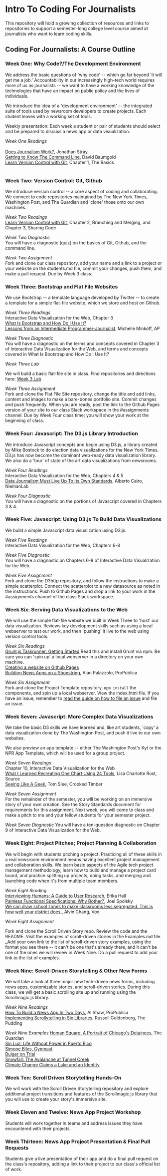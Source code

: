 # Intro To Coding For Journalists

This repository will hold a growing collection of resources and links to repositories to support a semester-long college level course aimed at journalists who want to learn coding skills.

## Coding For Journalists: A Course Outline

### Week One: Why Code?/The Development Environment

We address the basic questions of 'why code' -- which go far beyond 'it will get me a job.' Accountability in our increasingly high-tech world requires more of us as journalists -- we want to have a working knowledge of the technologies that have an impact on public policy and the lives of individuals.

We introduce the idea of a 'development environment' -- the integrated suite of tools used by newsroom developers to create projects. Each student leaves with a working set of tools.

Weekly presentation: Each week a student or pair of students should select and be prepared to discuss a news app or data visualization.

*Week One Readings*<br><br>
[Does Journalism Work?](http://jonathanstray.com/does-journalism-work), Jonathan Stray<br>
[Getting to Know The Command Line](https://www.davidbaumgold.com/tutorials/command-line/), David Baumgold<br>
[Learn Version Control with Git](https://www.git-tower.com/learn/git/ebook/en/command-line/introduction#start), Chapter 1, The Basics<br><br>

### Week Two: Version Control: Git, Github

We introduce version control -- a core aspect of coding and collaborating. We connect to code repositories maintained by The New York Times, Washington Post, and The Guardian and 'clone' those onto our own machines.

*Week Two Readings*<br>
[Learn Version Control with Git](https://www.git-tower.com/learn/git/ebook/en/command-line/introduction#start), Chapter 2, Branching and Merging, and Chapter 3, Sharing Code<br>

*Week Two Diagnostic*<br>
You will have a diagnostic (quiz) on the basics of Git, Github, and the command line.

*Week Two Assignment*<br>
Fork and clone our class repository, add your name and a link to a project or your website on the students.md file, commit your changes, push them, and make a pull request. Due by Week 3 class.<br>

### Week Three: Bootstrap and Flat File Websites

We use Bootstrap -- a template language developed by Twitter -- to create a template for a simple flat-file website, which we store and host on Github.

*Week Three Readings*<br>
Interactive Data Visualization for the Web, Chapter 3<br>
[What Is Bootstrap and How Do I Use It?](https://www.taniarascia.com/what-is-bootstrap-and-how-do-i-use-it/)<br>
[Lessons from an Intermediate Programmer-Journalist](http://michelleminkoff.com/2015/03/27/lessons-from-an-intermediate-programmer-journalist-part-3-of-3/), Michelle Minkoff, AP<br>

*Week Three Diagnostic*<br>
You will have a diagnostic on the terms and concepts covered in Chapter 3 of Interactive Data Visualization for the Web, and terms and concepts covered in What Is Bootstrap and How Do I Use It?<Br>

*Week Three Lab*<br>

We will build a basic flat-file site in class. Find repositories and directions here: [Week 3 Lab](https://github.com/fullstackjournalists/intro-to-coding-for-journalists/blob/master/week3.md)

*Week Three Assignment*<Br>
Fork and clone the Flat File Site repository, change the title and add links, content and images to make a bare-bones portfolio site. Commit changes and push frequently. When you are ready, post the link to the Github Pages version of your site to our class Slack workspace in the #assignments channel. Due by Week Four class time; you will show your work at the beginning of class.

### Week Four: Javascript: The D3.js Library Introduction

We introduce Javascript concepts and begin using D3.js, a library created by Mike Bostock to do election data visualizations for the New York Times. D3.js has now become the dominant web-ready data visualization library. We also do a 'tour' of state of the art data visualizations from newsrooms.

*Week Four Readings*<br>
Interactive Data Visualization for the Web, Chapters 4 & 5<br>
[Data Journalism Must Live Up To Its Own Standards](http://www.niemanlab.org/2014/07/alberto-cairo-data-journalism-needs-to-up-its-own-standards/), Alberto Cairo, NiemanLab

*Week Four Diagnostic*<br>
You will have a diagnostic on the portions of Javascript covered in Chapters 3 & 4.


### Week Five: Javascript: Using D3.js To Build Data Visualizations

We build a simple Javascript data visualization using D3.js.

*Week Five Readings*<br>
Interactive Data Visualization for the Web, Chapters 6-8

*Week Five Diagnostic*<br>
You will have a diagnostic on Chapters 6-8 of Interactive Data Visualization for the Web.<br>

*Week Five Assignment*<br>
Fork and clone the D3http repository, and follow the instructions to make a simple scatterplot. Connect the scatterplot to a new datasource as noted in the instructions. Push to Github Pages and drop a link to your work in the #assignments channel of the class Slack workspace.

### Week Six: Serving Data Visualizations to the Web

We will use the simple flat-file website we built in Week Three to 'host' our data visualization.  Reviews key development skills such as using a local webserver to test our work, and then 'pushing' it live to the web using version control tools.

*Week Six Readings*<br>
[Grunt.js Taskrunner: Getting Started](https://gruntjs.com/getting-started) Read this and install Grunt via npm. Be sure you can 'spin up' a local webserver in a directory on your own machine. <br>
[Creating a website on Github Pages](https://dev.to/programliftoff/create-your-first-website-on-github-pages)<br>
[Building News Apps on a Shoestring](https://source.opennews.org/articles/building-news-apps-shoestring/), Alan Palazzolo, ProPublica<br>

*Week Six Assignment*<br>
Fork and clone the Project Template repository, `npm install` the components, and spin up a local webserver. View the index.html file. If you have an issue, remember to [read the guide on how to file an issue](https://github.com/fullstackjournalists/fullstackjournalists/blob/master/how-to-file-an-issue.md) and file an issue.<br>

### Week Seven: Javascript: More Complex Data Visualizations

We take the basic D3 skills we have learned and, like art students, 'copy' a data visualization done by The Washington Post, and push it live to our own websites.

We also preview an app template -- either The Washington Post's Kyt or the NPR App Template, which will be used for a group project.

*Week Seven Readings*<br>
Chapter 10, Interactive Data Visualization for the Web<br>
[What I Learned Recreating One Chart Using 24 Tools](https://source.opennews.org/articles/what-i-learned-recreating-one-chart-using-24-tools/), Lisa Charlotte Rost, Source<br>
[Seeing Like A Geek](http://crookedtimber.org/2012/06/25/seeing-like-a-geek/), Tom Slee, Crooked Timber

*Week Seven Assignment*<br>
For the remainder of the semester, you will be working on an immersive story of your own creation. See the Story Standards document for requirements for this assignment. Next week, you will come to class and make a pitch to me and your fellow students for your semester project.

*Week Seven Diagnostic*
You will have a ten-question diagnostic on Chapter 9 of Interactive Data Visualization for the Web.

### Week Eight: Project Pitches; Project Planning & Collaboration

We will begin with students pitching a project. Practicing all of these skills in a real newsroom environment means having excellent project management and collaboration skills. We learn basic aspects of the Agile tech project management methodology, learn how to build and manage a project card board, and practice splitting up projects, doing tasks, and merging and launching code when it's from multiple team members.

*Week Eight Reading*<br>
[Interviewing Humans: A Guide to User Research](http://alistapart.com/article/interviewing-humans), Erika Hall<br>
[Painless Functional Specifications: Why Bother?](https://www.joelonsoftware.com/2000/10/02/painless-functional-specifications-part-1-why-bother/), Joel Spolsky<br>
[We can draw school zones to make classrooms less segregated. This is how well your district does.](https://www.vox.com/2018/1/8/16822374/school-segregation-gerrymander-map), Alvin Chang, Vox

*Week Eight Assignment*<br>

Fork and clone the Scroll Driven Story repo. Review the code and the README. Visit the examples of scroll-driven stories in the Examples.md file. _Add your own link to the list of scroll-driven story examples, using the format you see there -- it can't be one that's already there, and it can't be one of the ones we will review in Week Nine. Do a pull request to add your link to the list of examples.

### Week Nine: Scroll-Driven Storytelling & Other New Forms

We will take a look at three major new tech-driven news forms, including news apps, customizable stories, and scroll-driven stories. During this class, we will get a basic scrolling site up and running using the Scrollmagic.js library.

*Week Nine Readings*<br>
[How To Build a News App In Two Days](https://source.opennews.org/articles/news-app-in-two-days/), Al Shaw, ProPublica<br>
[Implementing Scrollytelling in Six Libraries](https://pudding.cool/process/how-to-implement-scrollytelling/), Russell Goldenberg, The Pudding<br>

*Week Nine Examples*
[Homan Square: A Portrait of Chicago's Detainees](https://www.theguardian.com/us-news/ng-interactive/2015/oct/19/homan-square-chicago-police-detainees), The Guardian<br>
[Sin Luz: Life Without Power in Puerto Rico](https://www.washingtonpost.com/graphics/2017/national/puerto-rico-life-without-power/?utm_term=.6d792120fca8)<Br>
[Simone Biles, Gymnast](https://www.nytimes.com/interactive/2016/08/05/sports/olympics-gymnast-simone-biles.html)<br>
[Bulger on Trial](http://bulger.wbur.org/story/1977/)<br>
[Snowfall: The Avalanche at Tunnel Creek](http://www.nytimes.com/projects/2012/snow-fall/index.html#/?part=tunnel-creek)<br>
[Climate Change Claims a Lake and an Identity](https://www.nytimes.com/interactive/2016/07/07/world/americas/bolivia-climate-change-lake-poopo.html)

### Week Ten: Scroll Driven Storytelling Hands-On

We will work with the Scroll Driven Storytelling repository and explore additional project transitions and features of the Scrollmagic.js library that you will use to create your story's immersive site.

### Week Eleven and Twelve: News App Project Workshop

Students will work together in teams and address issues they have encountered with their projects.

### Week Thirteen: News App Project Presentation & Final Pull Requests

Students give a live presentation of their app and do a final pull request on the class's repository, adding a link to their project to our class's official list of work.
